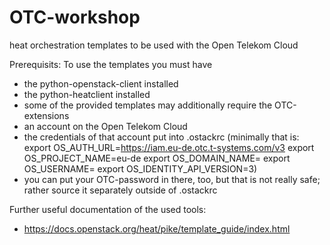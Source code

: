 # OTC-workshop
heat orchestration templates to be used with the Open Telekom Cloud

Prerequisits: To use the templates you must have
- the python-openstack-client installed 
- the python-heatclient installed
- some of the provided templates may additionally require the OTC-extensions
- an account on the Open Telekom Cloud
- the credentials of that account put into .ostackrc (minimally that is:
       export OS_AUTH_URL=https://iam.eu-de.otc.t-systems.com/v3
       export OS_PROJECT_NAME=eu-de
       export OS_DOMAIN_NAME=<your OTC domain>
       export OS_USERNAME=<your OTC username>
       export OS_IDENTITY_API_VERSION=3)
- you can put your OTC-password in there, too, but that is not really safe; rather source it separately outside of .ostackrc


Further useful documentation of the used tools:
- https://docs.openstack.org/heat/pike/template_guide/index.html  
